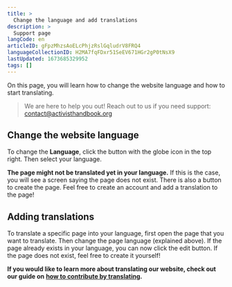 ```yaml
---
title: >
  Change the language and add translations
description: >
  Support page
langCode: en
articleID: gFpzMhzsAoELcPhjzRslGqludrV8FRQ4
languageCollectionID: H2MA7fqFDxr51SeEV671HGr2gP0tNsX9
lastUpdated: 1673685329952
tags: []
---
```


On this page, you will learn how to change the website language and how to start translating.

> We are here to help you out! Reach out to us if you need support: [contact@activisthandbook.org](mailto:contact@activisthandbook.org)

## Change the website language

To change the **Language**, click the button with the globe icon in the top right. Then select your language.

**The page might not be translated yet in your language.** If this is the case, you will see a screen saying the page does not exist. There is also a button to create the page. Feel free to create an account and add a translation to the page!

## Adding translations

To translate a specific page into your language, first open the page that you want to translate. Then change the page language (explained above). If the page already exists in your language, you can now click the edit button. If the page does not exist, feel free to create it yourself!

**If you would like to learn more about translating our website, check out our guide on** [**how to contribute by translating**](/support/localisation/translate)**.**